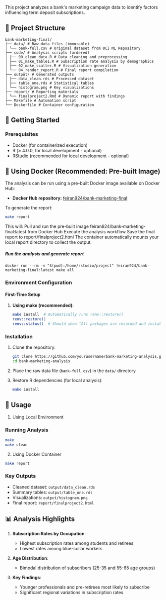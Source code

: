 
This project analyzes a bank's marketing campaign data to identify factors influencing term deposit subscriptions.

## 📂 Project Structure

```
bank-marketing-final/
├── data/ # Raw data files (immutable)
│ └── bank-full.csv # Original dataset from UCI ML Repository
├── code/ # Analysis scripts (ordered)
│ ├── 00_clean_data.R # Data cleaning and preprocessing
│ ├── 01_make_table1.R # Subscription rate analysis by demographics
│ ├── 02_make_scatter.R # Visualization generation
│ └── 04_render_report.R # Final report compilation
├── output/ # Generated outputs
│ ├── data_clean.rds # Processed dataset
│ ├── table_one.rds # Statistical tables
│ └── histogram.png # Key visualizations
├── report/ # Reporting materials
│ └── finalproject2.Rmd # Dynamic report with findings
├── Makefile # Automation script
└── Dockerfile # Container configuration
```


## 🚀 Getting Started

### Prerequisites
- Docker (for containerized execution)
- R (≥ 4.0.0, for local development - optional)
- RStudio (recommended for local development - optional)

## 🚀 Using Docker (Recommended: Pre-built Image)

The analysis can be run using a pre-built Docker image available on Docker Hub:

- **Docker Hub repository:** [feiran924/bank-marketing-final](https://hub.docker.com/repository/docker/feiran924/bank-marketing-final/general)

To generate the report:

```bash
make report
```

This will:
Pull and run the pre-built image feiran924/bank-marketing-final:latest from Docker Hub
Execute the analysis workflow
Save the final report to report/finalproject2.html
The container automatically mounts your local report directory to collect the output.

##### Run the analysis and generate report
```
docker run --rm -v "$(pwd):/home/rstudio/project" feiran924/bank-marketing-final:latest make all
```
### Environment Configuration

#### First-Time Setup
1. **Using make (recommended)**:
   ```bash
   make install  # Automatically runs renv::restore()
   renv::restore()
   renv::status()  # Should show "All packages are recorded and installed"
   ```
### Installation
1. Clone the repository:
   ```bash
   git clone https://github.com/yourusername/bank-marketing-analysis.git
   cd bank-marketing-analysis
   ```

2. Place the raw data file (`bank-full.csv`) in the `data/` directory
3. Restore R dependencies (for local analysis):
   ```bash
   make install
   ```
## 🔧 Usage
1. Using Local Environment
### Running Analysis
  ```bash
  make
  make clean
  ```
2. Using Docker Container
  ```bash
  make report
  ```

### Key Outputs
- Cleaned dataset: `output/data_clean.rds`
- Summary tables: `output/table_one.rds`
- Visualizations: `output/histogram.png`
- Final report: `report/finalproject2.html`

## 📊 Analysis Highlights

1. **Subscription Rates by Occupation**:
   - Highest subscription rates among students and retirees
   - Lowest rates among blue-collar workers

2. **Age Distribution**:
   - Bimodal distribution of subscribers (25-35 and 55-65 age groups)

3. **Key Findings**:
   - Younger professionals and pre-retirees most likely to subscribe
   - Significant regional variations in subscription rates

